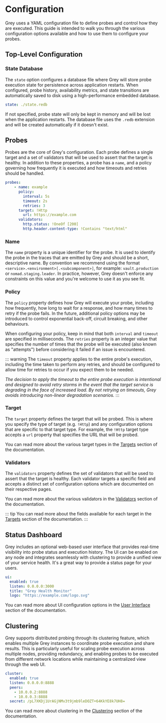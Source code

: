 # Configuration
Grey uses a YAML configuration file to define probes and control how they are executed.
This guide is intended to walk you through the various configuration options available
and how to use them to configure your probes.

## Top-Level Configuration

### State Database
The `state` option configures a database file where Grey will store probe execution state
for persistence across application restarts. When configured, probe history, availability
metrics, and state transitions are automatically saved to disk using a high-performance
embedded database.

```yaml
state: ./state.redb
```

If not specified, probe state will only be kept in memory and will be lost when the
application restarts. The database file uses the `.redb` extension and will be created
automatically if it doesn't exist.

## Probes
Probes are the core of Grey's configuration. Each probe defines a single target and a set
of validators that will be used to assert that the target is healthy. In addition to these
properties, a probe has a `name`, and a policy governing how frequently it is executed and
how timeouts and retries should be handled.

```yaml
probes:
    - name: example
      policy:
        interval: 5s
        timeout: 2s
        retries: 3
      target: !Http
        url: https://example.com
      validators:
        http.status: !OneOf [200]
        http.header.content-type: !Contains "text/html"
```

### Name
The `name` property is a unique identifier for the probe. It is used to identify the probe
in the traces that are emitted by Grey and should be a short, descriptive name. By convention
we recommend using the format `<service>.<environment>[.<subcomponent>]`, for example:
`vault.production` or `nomad.staging.leader`. In practice, however, Grey doesn't enforce
any constraints on this value and you're welcome to use it as you see fit.

### Policy
The `policy` property defines how Grey will execute your probe, including how frequently,
how long to wait for a response, and how many times to retry if the probe fails. In the
future, additional policy options may be introduced to control exponential back-off,
circuit breaking, and other behaviours.

When configuring your policy, keep in mind that both `interval` and `timeout` are specified
in milliseconds. The `retries` property is an integer value that specifies the number of times
that the probe will be executed (also known as "attempts") before considering it failed if
an issue is encountered.

::: warning
The `timeout` property applies to the entire probe's execution, including the time taken
to perform any retries, and should be configured to allow time for retries to occur if you
expect them to be needed.

*The decision to apply the timeout to the entire probe execution is intentional and designed
to avoid retry storms in the event that the target service is degrading in the face of increased
load. By not retrying on timeouts, Grey avoids introducing non-linear degradation scenarios.*
:::

### Target
The `target` property defines the target that will be probed. This is where you specify
the type of target (e.g. `!Http`) and any configuration options that are specific to that
target type. For example, the `!Http` target type accepts a `url` property that specifies
the URL that will be probed.

You can read more about the various target types in the [Targets](../targets/README.md) section
of the documentation.

### Validators
The `validators` property defines the set of validators that will be used to assert that
the target is healthy. Each validator targets a specific field and accepts a distinct set
of configuration options which are documented on their respective pages.

You can read more about the various validators in the [Validators](../validators/README.md)
section of the documentation.

::: tip
You can read more about the fields available for each target in the [Targets](../targets/README.md)
section of the documentation.
:::

## Status Dashboard
Grey includes an optional web-based user interface that provides real-time visibility
into probe status and execution history. The UI can be enabled on any node and integrates
seamlessly with clustering to provide a unified view of your service health. It's a great
way to provide a status page for your users.

```yaml
ui:
  enabled: true
  listen: 0.0.0.0:3000
  title: "Grey Health Monitor"
  logo: "https://example.com/logo.svg"
```

You can read more about UI configuration options in the [User Interface](../ui/README.md)
section of the documentation.

## Clustering
Grey supports distributed probing through its clustering feature, which enables multiple
Grey instances to coordinate probe execution and share results. This is particularly useful
for scaling probe execution across multiple nodes, providing redundancy, and enabling probes
to be executed from different network locations while maintaining a centralized view through
the web UI.

```yaml
cluster:
  enabled: true
  listen: 0.0.0.0:8888
  peers:
    - 10.0.0.2:8888
    - 10.0.0.3:8888
  secret: /pL7XKDj1UrAGjNMv3t9jmb9leDOZT+64KkYE8k7UH8=
```

You can read more about clustering in the [Clustering](../clustering/README.md) section of the documentation.